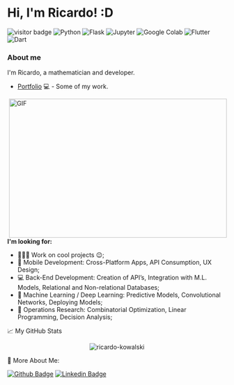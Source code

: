 



# Hi, I'm Ricardo! :D   



<!--
<img src="https://komarev.com/ghpvc/?username=ricardo-kowalski&color=brightgreen" alt="ricardo-kowalski" /> 
-->
<img src="https://visitor-badge.glitch.me/badge?page_id=ricardo-kowalski" alt="visitor badge"/> <img src="https://img.shields.io/badge/-Python-3776AB?logo=python&logoColor=white&labelColor=3776AB" alt="Python" /> <img src="https://img.shields.io/badge/-Flask-000000?logo=flask&logoColor=white&labelColor=000000" alt="Flask" /> <img src="https://img.shields.io/badge/-Jupyter-F37626?logo=jupyter&logoColor=white&labelColor=F37626" alt="Jupyter" />  <img src="https://img.shields.io/badge/-Google Colab-F9AB00?logo=google-colab&logoColor=white&labelColor=F9AB00" alt="Google Colab" />  <img src="https://img.shields.io/badge/-Flutter-02569B?logo=flutter&logoColor=white&labelColor=02569B" alt="Flutter" /> <img src="https://img.shields.io/badge/-Dart-0175C2?logo=dart&logoColor=white&labelColor=0175C2" alt="Dart" /> 
<!--
<img src="https://img.shields.io/badge/-C-A8B9CC?logo=c&logoColor=white&labelColor=A8B9CC" alt="C" /> 
<img src="https://img.shields.io/badge/-C++-00599C?logo=c%2B%2B&logoColor=white&labelColor=00599C" alt="C++" /> 
-->

### About me
I'm Ricardo,  a mathematician and developer.

- [Portfolio](https://sites.google.com/aluno.ifsp.edu.br/ricardoprofile) 💻 - Some of my work.

<!--
**Languages and Tools:**  

<code><img height="40" src="https://raw.githubusercontent.com/github/explore/80688e429a7d4ef2fca1e82350fe8e3517d3494d/topics/flutter/flutter.png"></code>
<code><img height="40" src="https://raw.githubusercontent.com/github/explore/80688e429a7d4ef2fca1e82350fe8e3517d3494d/topics/flask/flask.png"></code>
<code><img height="40" src="https://raw.githubusercontent.com/github/explore/80688e429a7d4ef2fca1e82350fe8e3517d3494d/topics/tensorflow/tensorflow.png"></code>
<code><img height="40" src="https://raw.githubusercontent.com/github/explore/5c058a388828bb5fde0bcafd4bc867b5bb3f26f3/topics/graphql/graphql.png"></code>
<code><img height="40" src="https://raw.githubusercontent.com/github/explore/80688e429a7d4ef2fca1e82350fe8e3517d3494d/topics/nodejs/nodejs.png"></code>
<code><img height="40" src="https://raw.githubusercontent.com/github/explore/80688e429a7d4ef2fca1e82350fe8e3517d3494d/topics/cpp/cpp.png"></code>
<code><img height="40" src="https://raw.githubusercontent.com/github/explore/80688e429a7d4ef2fca1e82350fe8e3517d3494d/topics/python/python.png"></code>
<code><img height="40" src="https://raw.githubusercontent.com/github/explore/80688e429a7d4ef2fca1e82350fe8e3517d3494d/topics/mysql/mysql.png"></code>
<code><img height="40" src="https://raw.githubusercontent.com/github/explore/80688e429a7d4ef2fca1e82350fe8e3517d3494d/topics/firebase/firebase.png"></code>
<code><img height="40" src="https://raw.githubusercontent.com/github/explore/80688e429a7d4ef2fca1e82350fe8e3517d3494d/topics/git/git.png"></code>

<br />
-->

  <img align="right" alt="GIF" src="https://media.giphy.com/media/xT9IgzoKnwFNmISR8I/giphy.gif" width="500" height="320" />
  
**I'm looking for:**

- 👨🏽‍💻 Work on cool projects :wink:;
- :iphone: Mobile Development: Cross-Platform Apps, API Consumption, UX Design;
- :computer: Back-End Development: Creation of API’s, Integration with M.L. Models, Relational and Non-relational Databases; 
- :robot: Machine Learning / Deep Learning: Predictive Models, Convolutional Networks, Deploying Models;
- :wrench: Operations Research: Combinatorial Optimization, Linear Programming, Decision Analysis;


📈 My GitHub Stats

<p align="center"> 
<img src="https://github-readme-stats.vercel.app/api?username=ricardo-kowalski&show_icons=true&theme=dracula" alt="ricardo-kowalski"/>


 :boy: More About Me:
 
[![Github Badge](https://img.shields.io/badge/-Github-000?style=flat-square&logo=Github&logoColor=white&link=https://github.com/fagnerpsantos)](https://github.com/ricardo-kowalski)
[![Linkedin Badge](https://img.shields.io/badge/-LinkedIn-blue?style=flat-square&logo=Linkedin&logoColor=white&link=https://www.linkedin.com/in/fagnerpsantos/)](https://www.linkedin.com/in/ricardo-alves-39099a139/)


